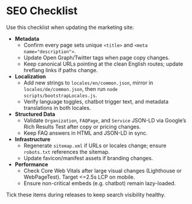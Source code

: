 # SEO Checklist

Use this checklist when updating the marketing site:

- **Metadata**
  - Confirm every page sets unique `<title>` and `<meta name="description">`.
  - Update Open Graph/Twitter tags when page copy changes.
  - Keep canonical URLs pointing at the clean English routes; update hreflang links if paths change.
- **Localization**
  - Add new strings to `locales/en/common.json`, mirror in `locales/de/common.json`, then run `node scripts/bootstrapLocales.js`.
  - Verify language toggles, chatbot trigger text, and metadata translations in both locales.
- **Structured Data**
  - Validate `Organization`, `FAQPage`, and `Service` JSON-LD via Google’s Rich Results Test after copy or pricing changes.
  - Keep FAQ answers in HTML and JSON-LD in sync.
- **Infrastructure**
  - Regenerate `sitemap.xml` if URLs or locales change; ensure `robots.txt` references the sitemap.
  - Update favicon/manifest assets if branding changes.
- **Performance**
  - Check Core Web Vitals after large visual changes (Lighthouse or WebPageTest). Target <=2.5s LCP on mobile.
  - Ensure non-critical embeds (e.g. chatbot) remain lazy-loaded.

Tick these items during releases to keep search visibility healthy.
